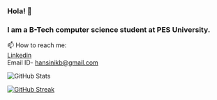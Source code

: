 ### Hola! 👋

<!---

- 🔭 I’m currently working on ...

- 👯 I’m looking to collaborate on ...
- 🤔 I’m looking for help with ...
- 💬 Ask me about ...
--->
### I am a B-Tech computer science student at PES University.


 📫 How to reach me:<br/>
             [Linkedin](https://www.linkedin.com/in/hansini-k-b-37a665223/)<br/>
             Email ID- hansinikb@gmail.com



![GitHub Stats](https://github-readme-stats.vercel.app/api?username=inisnah&theme=tokyonight)

[![GitHub Streak](http://github-readme-streak-stats.herokuapp.com?user=inisnah&theme=tokyonight&date_format=M%20j%5B%2C%20Y%5D&border=DDDCD4)](https://git.io/streak-stats)

<!--![Activity graph](https://activity-graph.herokuapp.com/graph?username=inisnah&theme=react-dark)-->
